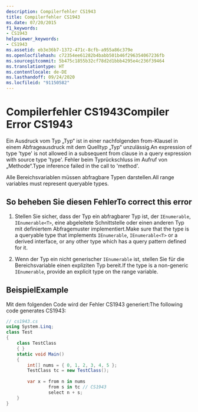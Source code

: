 ```yaml
---
description: Compilerfehler CS1943
title: Compilerfehler CS1943
ms.date: 07/20/2015
f1_keywords:
- CS1943
helpviewer_keywords:
- CS1943
ms.assetid: eb3e36b7-1372-471c-8cfb-a955a86c379e
ms.openlocfilehash: c72354ee61282b4babb501b46f296354067236fb
ms.sourcegitcommit: 5b475c1855b32cf78d2d1bbb4295e4c236f39464
ms.translationtype: HT
ms.contentlocale: de-DE
ms.lasthandoff: 09/24/2020
ms.locfileid: "91150582"
---
```

# <a name="compiler-error-cs1943"></a><span data-ttu-id="68079-103">Compilerfehler CS1943</span><span class="sxs-lookup"><span data-stu-id="68079-103">Compiler Error CS1943</span></span>

<span data-ttu-id="68079-104">Ein Ausdruck vom Typ „Typ“ ist in einer nachfolgenden from-Klausel in einem Abfrageausdruck mit dem Quelltyp „Typ“ unzulässig.</span><span class="sxs-lookup"><span data-stu-id="68079-104">An expression of type 'type' is not allowed in a subsequent from clause in a query expression with source type 'type'.</span></span> <span data-ttu-id="68079-105">Fehler beim Typrückschluss im Aufruf von „Methode“.</span><span class="sxs-lookup"><span data-stu-id="68079-105">Type inference failed in the call to 'method'.</span></span>  
  
 <span data-ttu-id="68079-106">Alle Bereichsvariablen müssen abfragbare Typen darstellen.</span><span class="sxs-lookup"><span data-stu-id="68079-106">All range variables must represent queryable types.</span></span>  
  
## <a name="to-correct-this-error"></a><span data-ttu-id="68079-107">So beheben Sie diesen Fehler</span><span class="sxs-lookup"><span data-stu-id="68079-107">To correct this error</span></span>  
  
1. <span data-ttu-id="68079-108">Stellen Sie sicher, dass der Typ ein abfragbarer Typ ist, der `IEnumerable`, `IEnumerable<T>`, eine abgeleitete Schnittstelle oder einen anderen Typ mit definiertem Abfragemuster implementiert.</span><span class="sxs-lookup"><span data-stu-id="68079-108">Make sure that the type is a queryable type that implements `IEnumerable`, `IEnumerable<T>` or a derived interface, or any other type which has a query pattern defined for it.</span></span>  
  
2. <span data-ttu-id="68079-109">Wenn der Typ ein nicht generischer `IEnumerable` ist, stellen Sie für die Bereichsvariable einen expliziten Typ bereit.</span><span class="sxs-lookup"><span data-stu-id="68079-109">If the type is a non-generic `IEnumerable`, provide an explicit type on the range variable.</span></span>  
  
## <a name="example"></a><span data-ttu-id="68079-110">Beispiel</span><span class="sxs-lookup"><span data-stu-id="68079-110">Example</span></span>  

 <span data-ttu-id="68079-111">Mit dem folgenden Code wird der Fehler CS1943 generiert:</span><span class="sxs-lookup"><span data-stu-id="68079-111">The following code generates CS1943:</span></span>  
  
```csharp  
// cs1943.cs  
using System.Linq;  
class Test  
{  
    class TestClass  
    { }  
    static void Main()  
    {  
        int[] nums = { 0, 1, 2, 3, 4, 5 };  
        TestClass tc = new TestClass();  
  
        var x = from n in nums  
                from s in tc // CS1943  
                select n + s;  
    }  
}  
```
